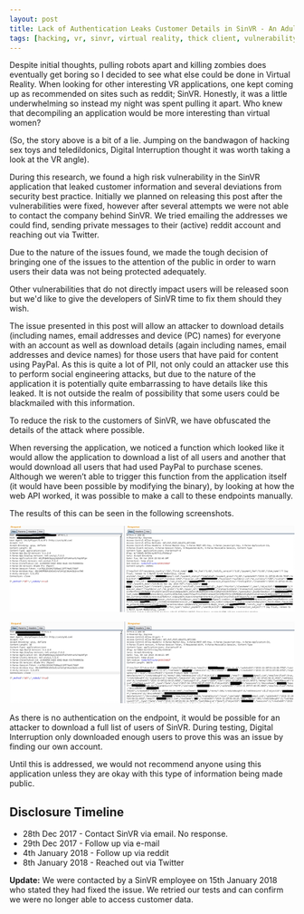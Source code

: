 ```yaml
---
layout: post
title: Lack of Authentication Leaks Customer Details in SinVR - An Adult VR Application
tags: [hacking, vr, sinvr, virtual reality, thick client, vulnerability]
---
```

Despite initial thoughts, pulling robots apart and killing zombies does eventually get boring so I decided to see what else could be done in Virtual Reality. When looking for other interesting VR applications, one kept coming up as recommended on sites such as reddit; SinVR. Honestly, it was a little underwhelming so instead my night was spent pulling it apart. Who knew that decompiling an application would be more interesting than virtual women?

(So, the story above is a bit of a lie. Jumping on the bandwagon of hacking sex toys and teledildonics, Digital Interruption thought it was worth taking a look at the VR angle).

During this research, we found a high risk vulnerability in the SinVR application that leaked customer information and several deviations from security best practice. Initially we planned on releasing this post after the vulnerabilities were fixed, however after several attempts we were not able to contact the company behind SinVR. We tried emailing the addresses we could find, sending private messages to their (active) reddit account and reaching out via Twitter.

Due to the nature of the issues found, we made the tough decision of bringing one of the issues to the attention of the public in order to warn users their data was not being protected adequately.

Other vulnerabilities that do not directly impact users will be released soon but we'd like to give the developers of SinVR time to fix them should they wish.

The issue presented in this post will allow an attacker to download details (including names, email addresses and device (PC) names) for everyone with an account as well as download details (again including names, email addresses and device names) for those users that have paid for content using PayPal. As this is quite a lot of PII, not only could an attacker use this to perform social engineering attacks, but due to the nature of the application it is potentially quite embarrassing to have details like this leaked. It is not outside the realm of possibility that some users could be blackmailed with this information.

To reduce the risk to the customers of SinVR, we have obfuscated the details of the attack where possible.

When reversing the application, we noticed a function which looked like it would allow the application to download a list of all users and another that would download all users that had used PayPal to purchase scenes. Although we weren’t able to trigger this function from the application itself (it would have been possible by modifying the binary), by looking at how the web API worked, it was possible to make a call to these endpoints manually.

The results of this can be seen in the following screenshots.

![](/assets/img/2018-01-09-attention-sinvr-users/1.png)

![](/assets/img/2018-01-09-attention-sinvr-users/2.png)

As there is no authentication on the endpoint, it would be possible for an attacker to download a full list of users of SinVR. During testing, Digital Interruption only downloaded enough users to prove this was an issue by finding our own account.

Until this is addressed, we would not recommend anyone using this application unless they are okay with this type of information being made public.

## Disclosure Timeline
- 28th Dec 2017 - Contact SinVR via email. No response.
- 29th Dec 2017 - Follow up via e-mail
- 4th January 2018 - Follow up via reddit
- 8th January 2018 - Reached out via Twitter

**Update:**
We were contacted by a SinVR employee on 15th January 2018 who stated they had fixed the issue. We retried our tests and can confirm we were no longer able to access customer data.
